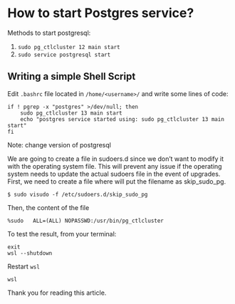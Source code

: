 How to start Postgres service?
===

Methods to start postgresql:
1. ```sudo pg_ctlcluster 12 main start```
2. ```sudo service postgresql start```

Writing a simple Shell Script
---
Edit ```.bashrc``` file located in ```/home/<username>/``` and write some lines of code:
```
if ! pgrep -x "postgres" >/dev/null; then
    sudo pg_ctlcluster 13 main start
    echo "postgres service started using: sudo pg_ctlcluster 13 main start"
fi
```
Note: change version of postgresql

We are going to create a file in sudoers.d since we don’t want to modify it with the operating system file. This will prevent any issue if the operating system needs to update the actual sudoers file in the event of upgrades. First, we need to create a file where will put the filename as skip_sudo_pg.

```
$ sudo visudo -f /etc/sudoers.d/skip_sudo_pg
```
Then, the content of the file
```
%sudo   ALL=(ALL) NOPASSWD:/usr/bin/pg_ctlcluster
```
To test the result, from your terminal:
```
exit
wsl --shutdown
```
Restart ```wsl```
```
wsl
```

Thank you for reading this article.